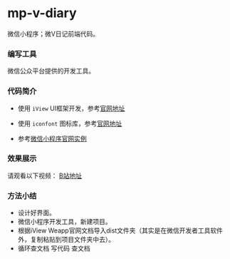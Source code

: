 # mp-v-diary
微信小程序；微V日记前端代码。

### 编写工具

微信公众平台提供的开发工具。

### 代码简介

* 使用 `iView` UI框架开发，参考[官网地址](https://weapp.iviewui.com/docs/guide/start)

* 使用 `iconfont` 图标库，参考[官网地址](https://www.iconfont.cn/)
* 参考[微信小程序官网实例](https://github.com/wechat-miniprogram/miniprogram-demo)

### 效果展示

请观看以下视频：
[B站地址](https://www.bilibili.com/video/av96804300)




### 方法小结

* 设计好界面。
* 微信小程序开发工具，新建项目。
* 根据iView Weapp官网文档导入dist文件夹（其实是在微信开发者工具软件外，复制粘贴到项目文件夹中去）。
* 循环查文档 写代码 查文档





